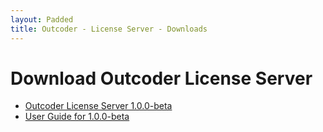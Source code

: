 ```yaml
---
layout: Padded
title: Outcoder - License Server - Downloads
---
```


# Download Outcoder License Server

* [Outcoder License Server 1.0.0-beta](https://github.com/OutcoderSoftware/LicenseServer/releases/download/v1.0.0-beta/OutcoderLicenseServer.zip)  
* [User Guide for 1.0.0-beta](../UserGuides/V1/)